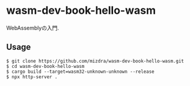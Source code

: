 # wasm-dev-book-hello-wasm
WebAssemblyの入門.

## Usage
```
$ git clone https://github.com/mizdra/wasm-dev-book-hello-wasm.git
$ cd wasm-dev-book-hello-wasm
$ cargo build --target=wasm32-unknown-unknown --release
$ npx http-server .
```
